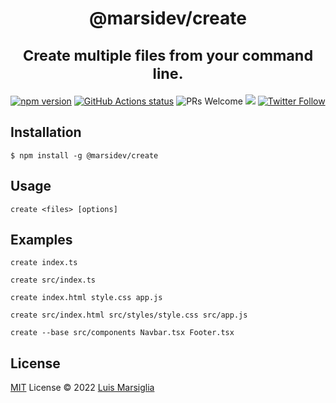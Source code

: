 <h1 align="center">
  <p align="center">@marsidev/create</p>
	<small>Create multiple files from your command line.</small>
</h1>

<p align="center">
	<a href="https://www.npmjs.com/package/@marsidev/create"><img src="https://img.shields.io/npm/v/@marsidev/create.svg?style=flat" alt="npm version"></a>
	<a href="https://github.com/marsidev/create/actions/workflows/ci.yaml"><img src="https://github.com/marsidev/create/actions/workflows/ci.yaml/badge.svg" alt="GitHub Actions status"></a>
  <img src="https://img.shields.io/badge/PRs-welcome-brightgreen.svg" alt="PRs Welcome">
  <a href="LICENSE.md"><img src="https://img.shields.io/github/license/sourcerer-io/hall-of-fame.svg?colorB=ff0000"></a>
	<a href="https://twitter.com/marsigliacr"><img src="https://img.shields.io/twitter/follow/marsigliacr.svg?style=social" alt="Twitter Follow" /></a>
</p>

## Installation
`$ npm install -g @marsidev/create`

## Usage
`create <files> [options]`

## Examples
`create index.ts`

`create src/index.ts`

`create index.html style.css app.js`

`create src/index.html src/styles/style.css src/app.js`

`create --base src/components Navbar.tsx Footer.tsx`

## License
[MIT](./LICENSE) License © 2022 [Luis Marsiglia](https://github.com/marsidev)
